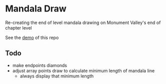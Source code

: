 # Mandala Draw
Re-creating the end of level mandala drawing on Monument Valley's end of chapter level

See the [demo](https://sqyphen.github.io/mandalaDraw/) of this repo 

## Todo

+ make endpoints diamonds 
+ adjust array points draw to calculate minimum length of mandala line
	- always display that minimum length